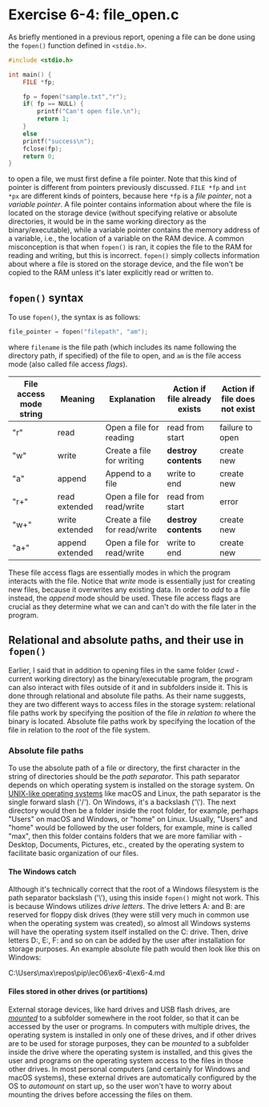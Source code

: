 # Exercise 6-4: file_open.c

As briefly mentioned in a previous report, opening a file can be done using the `fopen()` function defined in `<stdio.h>`. 

```C
#include <stdio.h>

int main() {
    FILE *fp;

    fp = fopen("sample.txt","r");
    if( fp == NULL) {
        printf("Can't open file.\n");
        return 1;
    }
    else
    printf("success\n");
    fclose(fp);
    return 0;
}
```

to open a file, we must first define a file pointer. Note that this kind of pointer is different from pointers previously discussed. `FILE *fp` and `int *px` are different kinds of pointers, because here `*fp` is a *file pointer*, not a *variable pointer*. A file pointer contains information about where the file is located on the storage device (without specifying relative or absolute directories, it would be in the same working directory as the binary/executable), while a variable pointer contains the memory address of a variable, i.e., the location of a variable on the RAM device. A common misconception is that when `fopen()` is ran, it copies the file to the RAM for reading and writing, but this is incorrect. `fopen()` simply collects information about where a file is stored on the storage device, and the file won't be copied to the RAM unless it's later explicitly read or written to.

## `fopen()` syntax

To use `fopen()`, the syntax is as follows:

```C
file_pointer = fopen("filepath", "am");
```

where `filename` is the file path (<a class=linker name="which-includes">which includes its name</a> following the directory path, if specified) of the file to open, and `am` is the file access mode (also called file access *flags*).

| File access mode string | Meaning | Explanation | Action if file already exists | Action if file does not exist |
| - | - | - | - | - |
"r" | read | Open a file for reading | read from start | failure to open |
|"w" | write | Create a file for writing | **destroy contents** | create new |
| "a" | append | Append to a file | write to end | create new |
| "r+" | read extended | Open a file for read/write | read from start | error |
| "w+" | write extended | Create a file for read/write | **destroy contents** | create new |
| "a+" | append extended | Open a file for read/write | write to end | create new |

These file access flags are essentially modes in which the program interacts with the file. Notice that *write* mode is essentially just for creating new files, because it overwrites any existing data. In order to *add* to a file instead, the *append* mode should be used. These file access flags are crucial as they determine what we can and can't do with the file later in the program.

## Relational and absolute paths, and their use in `fopen()`

Earlier, I said that in addition to opening files in the same folder (*cwd* - current working directory) as the binary/executable program, the program can also interact with files outside of it and in subfolders inside it. This is done through relational and absolute file paths. As their name suggests, they are two different ways to access files in the storage system: relational file paths work by specifying the position of the file *in relation to* where the binary is located. Absolute file paths work by specifying the location of the file in relation to the *root* of the file system.

### Absolute file paths

To use the absolute path of a file or directory, the first character in the string of directories should be the *path separator*. This path separator depends on which operating system is installed on the storage system. On [UNIX-like operating systems](https://www.wikiwand.com/en/Unix-like) like macOS and Linux, the path separator is the single forward slash ('/'). On Windows, it's a backslash ('\\'). The next directory would then be a folder inside the root folder, for example, perhaps "Users" on macOS and Windows, or "home" on Linux. Usually, "Users" and "home" would be followed by the user folders, for example, mine is called "max", then this folder contains folders that we are more familiar with - Desktop, Documents, Pictures, etc., created by the operating system to facilitate basic organization of our files.

#### The Windows catch

Although it's technically correct that the root of a Windows filesystem is the path separator backslash ('\\'), using this inside `fopen()` might not work. This is because Windows utilizes *drive letters*. The drive letters A: and B: are reserved for floppy disk drives (they were still very much in common use when the operating system was created), so almost all Windows systems will have the operating system itself installed on the C: drive. Then, drive letters D:, E:, F: and so on can be added by the user after installation for storage purposes. An example absolute file path would then look like this on Windows:

C:\Users\max\repos\pip\lec06\ex6-4\ex6-4.md

#### Files stored in other drives (or partitions)

External storage devices, like hard drives and USB flash drives, are [*mounted*](https://www.wikiwand.com/en/Mount_(computing)) to a subfolder somewhere in the root folder, so that it can be accessed by the user or programs. In computers with multiple drives, the operating system is installed in only one of these drives, and if other drives are to be used for storage purposes, they can be *mounted* to a subfolder inside the drive where the operating system is installed, and this gives the user and programs on the operating system access to the files in those other drives. In most personal computers (and certainly for Windows and macOS systems), these external drives are automatically configured by the OS to *automount* on start up, so the user won't have to worry about mounting the drives before accessing the files on them.






[comment]: <> (Below is CSS code for the output HTML and pdf files. Don't touch them unless you know what you're doing.)
<style>
    figcaption{
    text-align:center;
        font-size:9pt
    }
    img{
        filter: drop-shadow(0px 0px 7px );
    }
    .noshade{
        filter: none
    }
    .linker{
        color: inherit !important;
    }
</style>